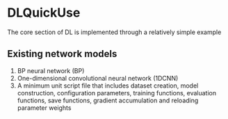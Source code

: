 # DLQuickUse
The core section of DL is implemented through a relatively simple example

## Existing network models

1. BP neural network (BP)
2. One-dimensional convolutional neural network (1DCNN)
3. A minimum unit script file that includes dataset creation, model construction, configuration parameters, training functions, evaluation functions, save functions, gradient accumulation and reloading parameter weights
